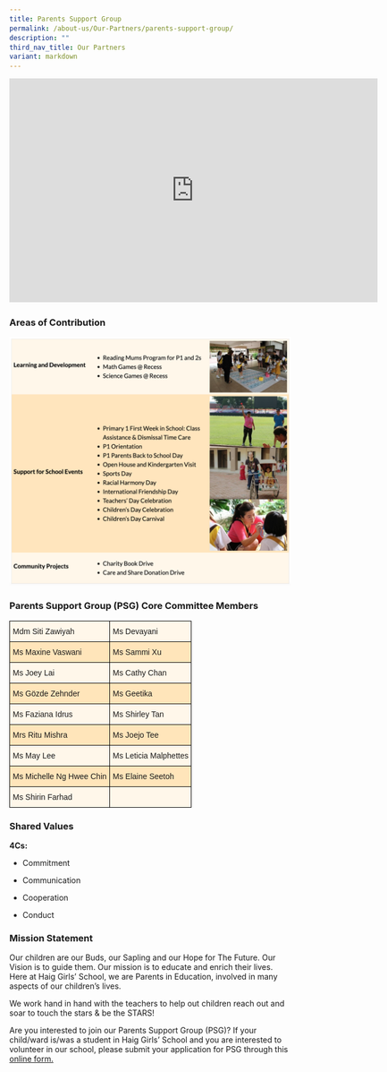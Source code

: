 ```yaml
---
title: Parents Support Group
permalink: /about-us/Our-Partners/parents-support-group/
description: ""
third_nav_title: Our Partners
variant: markdown
---
```

<center><iframe allowfullscreen="true" height="400" width="659" frameborder="0" src="https://docs.google.com/presentation/d/e/2PACX-1vQl5DdnCjuKAXFFJOgAYTC3mI8TAoTuHngdBVhwxwqqZI3LifaeCx3diECubrRGh9MYtiSmQTGTVLgx/embed?start=false&amp;loop=false&amp;delayms=3000"></iframe></center>

### Areas of Contribution

![](/images/aoc.png)


### Parents Support Group (PSG) Core Committee Members

<style type="text/css">
.tg  {border-collapse:collapse;border-spacing:0;margin:0px auto;}
.tg td{border-color:black;border-style:solid;border-width:1px;font-family:Arial, sans-serif;font-size:14px;
  overflow:hidden;padding:10px 5px;word-break:normal;}
.tg th{border-color:black;border-style:solid;border-width:1px;font-family:Arial, sans-serif;font-size:14px;
  font-weight:normal;overflow:hidden;padding:10px 5px;word-break:normal;}
.tg .tg-5739{background-color:#FFE5BA;text-align:left;vertical-align:top}
.tg .tg-u15l{background-color:#FFF7EA;text-align:left;vertical-align:top}
</style>
<table class="tg">
<tbody>
  <tr>
    <td class="tg-u15l">Mdm Siti Zawiyah</td>
    <td class="tg-u15l">Ms Devayani</td>
  </tr>
  <tr>
    <td class="tg-5739">Ms Maxine Vaswani</td>
    <td class="tg-5739">Ms Sammi Xu</td>
  </tr>
  <tr>
    <td class="tg-u15l">Ms Joey Lai</td>
    <td class="tg-u15l">Ms Cathy Chan</td>
  </tr>
  <tr>
    <td class="tg-5739">Ms Gözde Zehnder</td>
    <td class="tg-5739">Ms Geetika</td>
  </tr>
  <tr>
    <td class="tg-u15l">Ms Faziana Idrus</td>
    <td class="tg-u15l">Ms Shirley Tan</td>
  </tr>
  <tr>
    <td class="tg-5739">Mrs Ritu Mishra</td>
    <td class="tg-5739">Ms Joejo Tee</td>
  </tr>
  <tr>
    <td class="tg-u15l">Ms May Lee</td>
    <td class="tg-u15l">Ms Leticia Malphettes</td>
  </tr>
  <tr>
    <td class="tg-5739">Ms Michelle Ng Hwee Chin</td>
    <td class="tg-5739">Ms Elaine Seetoh</td>
  </tr>
  <tr>
    <td class="tg-u15l">Ms Shirin Farhad</td>
    <td class="tg-u15l"> </td>
  </tr>
</tbody>
</table>

### Shared Values

**4Cs:**

*   Commitment  
    
*   Communication  
    
*   Cooperation  
    
*   Conduct

  

### Mission Statement

Our children are our Buds, our Sapling and our Hope for The Future. Our Vision is to guide them. Our mission is to educate and enrich their lives. Here at Haig Girls’ School, we are Parents in Education, involved in many aspects of our children’s lives.&nbsp;

 We work hand in hand with the teachers to help out children reach out and soar to touch the stars &amp; be the STARS!

Are you interested to join our Parents Support Group (PSG)? 
If your child/ward is/was a student in Haig Girls’ School and you are interested to volunteer in our school, please submit your application for PSG through this [online form.](https://form.gov.sg/62e39a2c723e8e00127a3149)